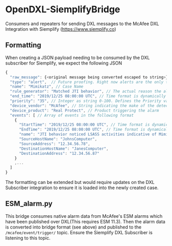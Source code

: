 # OpenDXL-SiemplifyBridge
Consumers and repeaters for sending DXL messages to the McAfee DXL Integration with Siemplify (https://www.siemplify.co)

## Formatting
When creating a JSON payload needing to be consumed by the DXL subscriber for Siemplify, we expect the following JSON
``` js
{
  "raw_message": {<original message being converted escaped to string>},
  "type": "alert",  // Future proofing. Right now alerts are the only types for creating cases
  "name": "Mimikatz", // Case Name
  "rule_generator": "Matched JTI behavior", // The actual reason the alert/case was created
  "end_time": "2019/12/25 08:00:00 UTC", // Time format is dynamically parsed on the subscriber so no fear
  "priority": "35", // Integer as string 0-100. Defines the Priority value for the Case to be created
  "device_vendor": "McAfee", // String indicating the make of the detecting alarm generator
  "device_product": "Real Protect", // Product triggering the alarm
  "events": [ // Array of events in the following format
    {
      "StartTime": "2019/12/25 08:00:00 UTC", // Time format is dynamically parsed on the subscriber so no fear
      "EndTime": "2019/12/25 08:00:00 UTC", // Time format is dynamically parsed on the subscriber so no fear
      "name": "JTI behavior noticed LSASS activities indicative of Mimikatz", // event name from the originating product
      "SourceHostName": "JohnsComputer",
      "SourceAddress": "12.34.56.78",
      "DestinationHostName": "JanesComputer",
      "DestinationAddress": "12.34.56.87"
    }
    ,...
  ]
}
```
The formatting can be extended but would require updates on the DXL Subscriber integration to ensure it is loaded into the newly created case.

## ESM_alarm.py
This bridge consumes native alarm data from McAfee's ESM alarms which have been published over DXL(This requires ESM 11.3). Then the alarm data is converted into bridge format (see above) and published to the `/mcafee/event/trigger/` topic. Ensure the Siemplify DXL Subscriber is listening to this topic. 

